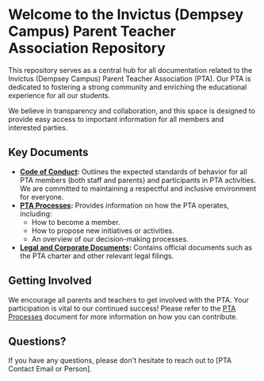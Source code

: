 # Welcome to the Invictus (Dempsey Campus) Parent Teacher Association Repository

This repository serves as a central hub for all documentation related to the Invictus (Dempsey Campus) Parent Teacher Association (PTA). Our PTA is dedicated to fostering a strong community and enriching the educational experience for all our students.

We believe in transparency and collaboration, and this space is designed to provide easy access to important information for all members and interested parties.

## Key Documents

*   **[Code of Conduct](./CODE_OF_CONDUCT.md):** Outlines the expected standards of behavior for all PTA members (both staff and parents) and participants in PTA activities. We are committed to maintaining a respectful and inclusive environment for everyone.
*   **[PTA Processes](./PROCESSES.md):** Provides information on how the PTA operates, including:
    *   How to become a member.
    *   How to propose new initiatives or activities.
    *   An overview of our decision-making processes.
*   **[Legal and Corporate Documents](./legal/):** Contains official documents such as the PTA charter and other relevant legal filings.

## Getting Involved

We encourage all parents and teachers to get involved with the PTA. Your participation is vital to our continued success! Please refer to the [PTA Processes](./PROCESSES.md) document for more information on how you can contribute.

## Questions?

If you have any questions, please don't hesitate to reach out to [PTA Contact Email or Person].